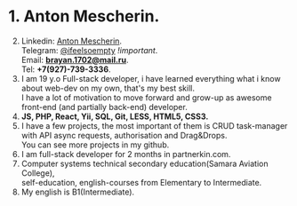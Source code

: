 # 1. Anton Mescherin.  
2. Linkedin: [Anton Mescherin](https://linkedin.com/in/anton-meshcherin-6877b1189).  
   Telegram: [@ifeelsoempty](https://t.me/ifeelsoempty) *!important*.  
   Email: **brayan.1702@mail.ru**.  
   Tel: **+7(927)-739-3336**.  
3. I am 19 y.o Full-stack developer, i have learned everything what i know about web-dev on my own, that's my best skill.  
   I have a lot of motivation to move forward and  grow-up as  awesome front-end (and partially back-end) developer.  
4. **JS, PHP, React, Yii, SQL, Git, LESS, HTML5, CSS3.**  
5. I have a few projects, the most important of them is CRUD task-manager with API async requests, authorisation and Drag&Drops.  
   You can see more projects in my github.  
6. I am full-stack developer for 2 months in partnerkin.com.  
7. Computer systems technical secondary education(Samara Aviation College),  
   self-education, english-courses from Elementary to Intermediate.  
8. My english is B1(Intermediate).  
